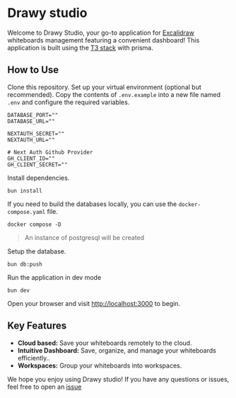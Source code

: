 # Drawy studio

Welcome to Drawy Studio, your go-to application for [Excalidraw](https://excalidraw.com/) whiteboards management featuring a convenient dashboard! This application is built using the [T3 stack](https://create.t3.gg/) with prisma.

## How to Use

Clone this repository.
Set up your virtual environment (optional but recommended).
Copy the contents of `.env.example` into a new file named `.env` and configure the required variables.
```text
DATABASE_PORT=""
DATABASE_URL=""

NEXTAUTH_SECRET=""
NEXTAUTH_URL=""

# Next Auth Github Provider
GH_CLIENT_ID=""
GH_CLIENT_SECRET=""
```

Install dependencies.
```shell_script
bun install
```

If you need to build the databases locally, you can use the `docker-compose.yaml` file.
```shell_script
docker compose -D
```
> An instance of postgresql will be created

Setup the database.
```shell_script
bun db:push
```

Run the application in dev mode
```shell_script
bun dev
```
Open your browser and visit [http://localhost:3000](http://localhost:3000) to begin.

## Key Features
- **Cloud based:** Save your whiteboards remotely to the cloud.
- **Intuitive Dashboard:** Save, organize, and manage your whiteboards efficiently..
- **Workspaces:** Group your whiteboards into workspaces.


We hope you enjoy using Drawy studio! If you have any questions or issues, feel free to open an [issue](https://github.com/velascoandres/drawy-studio/issues)
